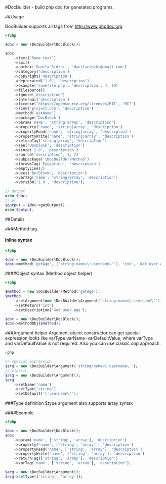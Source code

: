 #DocBuilder - build php doc for generated programs.

##Usage

DocBuilder supports all tags from http://www.phpdoc.org.

```php
<?php

$doc = new \DocBuilder\DocBlock();

$doc
    ->text('Some text')
    ->api()
    ->author('Danila Ridzhi', 'danilaridzhi@gmail.com')
    ->category('description')
    ->copyright('description')
    ->deprecated('1.0', 'description')
    ->example('somefile.php', 'description', 4, 10)
    ->filesource()
    ->ignore('description')
    ->internal('description')
    ->license('https://opensource.org/licenses/MIT', 'MIT')
    ->link('project.com', 'description')
    ->method('getName')
    ->package('DocBlock')
    ->param('name', 'string|array', 'description')
    ->property('name', 'string|array', 'description')
    ->propertyRead('name', 'string|array', 'description')
    ->propertyWrite('name', 'string|array', 'description')
    ->returnTag('string|array', 'description')
    ->see('DocBlock', 'description')
    ->since('1.0', 'description')
    ->source('description', 1, 2)
    ->subpackage('\DocBuilder\Method')
    ->throwsTag('Exception', 'description')
    ->emptyLine(2)
    ->uses('DocBlock', 'description')
    ->varTag('name', 'string|array', 'description')
    ->version('1.0', 'description');

// Output
echo $doc;
// or
$output = $doc->getOutput();
echo $output;
```

##Details

###Method tag

#### Inline syntax
```php
<?php

$doc = new \DocBuilder\DocBlock();
$doc->method('getAge', ['string:name=\'username\''], 'int', 'Get user age');
```

####Object syntax (Method object helper)

```php
<?php

$method = new \DocBuilder\Method('getAge');
$method
    ->setArgument(new \DocBuilder\Argument('string:name=\'username\''))
    ->setReturn('int')
    ->setDescription('Get user age');

$doc = new \DocBuilder\DocBlock();
$doc->methodObj($method);

```
###Argument helper
Argument object constructor can get special expression looks like varType:varName=varDefaultValue,
where varType and varDefaultValue is not required. Also you can use classic oop approach.
```php
<php

// special expression
$arg = new \DocBuilder\Argument('string:name=\'username\'');
// classic
$arg = new \DocBuilder\Argument();
$arg
    ->setName('name')
    ->setType('string')
    ->setDefault('\'username\'');
```

###Type definition
$type argument also supports array syntax

####Example
```php
<?php

$doc = new \DocBuilder\DocBlock();
$doc
	->param('name', ['string', 'array'], 'description')
	->property('name', ['string', 'array'], 'description')
    ->propertyRead('name', ['string', 'array'], 'description')
    ->propertyWrite('name', ['string', 'array'], 'description')
    ->returnTag(['string', 'array'], 'description')
    ->varTag('name', ['string', 'array'], 'description');

$arg = new \DocBuilder\Argument();
$arg->setType(['string', 'array']);
``` 
